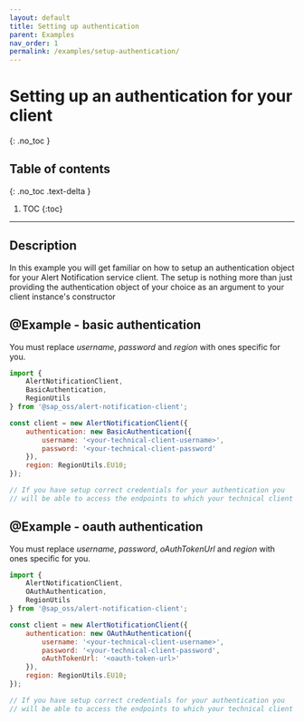 ```yaml
---
layout: default
title: Setting up authentication
parent: Examples
nav_order: 1
permalink: /examples/setup-authentication/
---
```


# Setting up an authentication for your client
{: .no_toc }

## Table of contents
{: .no_toc .text-delta }

1. TOC
{:toc}

---

## Description

In this example you will get familiar on how to setup an authentication object for your Alert Notification service client. The setup is nothing more than just providing the authentication object of your choice as an argument to your client instance's constructor

## @Example - basic authentication

You must replace _username_, _password_ and _region_  with ones specific for you.

```js
import {
    AlertNotificationClient,
    BasicAuthentication,
    RegionUtils
} from '@sap_oss/alert-notification-client';

const client = new AlertNotificationClient({
    authentication: new BasicAuthentication({
        username: '<your-technical-client-username>',
        password: '<your-technical-client-password'
    }),
    region: RegionUtils.EU10;
});

// If you have setup correct credentials for your authentication you
// will be able to access the endpoints to which your technical client has scopes to
```


## @Example - oauth authentication

You must replace _username_, _password_, _oAuthTokenUrl_ and _region_  with ones specific for you.

```js
import {
    AlertNotificationClient,
    OAuthAuthentication,
    RegionUtils
} from '@sap_oss/alert-notification-client';

const client = new AlertNotificationClient({
    authentication: new OAuthAuthentication({
        username: '<your-technical-client-username>',
        password: '<your-technical-client-password',
        oAuthTokenUrl: '<oauth-token-url>'
    }),
    region: RegionUtils.EU10;
});

// If you have setup correct credentials for your authentication you
// will be able to access the endpoints to which your technical client has scopes to
```